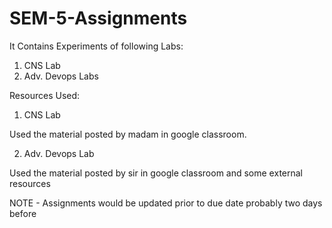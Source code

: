 # SEM-5-Assignments

It Contains Experiments of following Labs:
1. CNS Lab
2. Adv. Devops Labs


Resources Used:
1. CNS Lab 

Used the material posted by madam in google classroom.

2. Adv. Devops Lab

Used the material posted by sir in google classroom and some external resources


NOTE - Assignments would be updated prior to due date probably two days before
